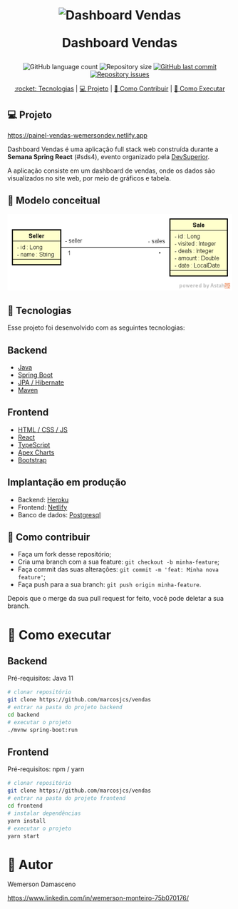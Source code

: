 <h1 align="center">
    <img alt="Dashboard Vendas" src="https://vendas-marcosjcs.vercel.app/static/media/ds-dark.90256347.svg" width="250px" />
    <p>Dashboard Vendas</p>
</h1>

<p align="center">
  <img alt="GitHub language count" src="https://img.shields.io/github/languages/count/WemersonDamasceno/projeto-sds3">

  <img alt="Repository size" src="https://img.shields.io/github/repo-size/WemersonDamasceno/projeto-sds3">

  <a href="https://github.com/WemersonDamasceno/projeto-sds3/commits/master">
    <img alt="GitHub last commit" src="https://img.shields.io/github/last-commit/WemersonDamasceno/projeto-sds3">
  </a>

  <a href="https://github.com/WemersonDamasceno/projeto-sds3/issues">
    <img alt="Repository issues" src="https://img.shields.io/github/issues/WemersonDamasceno/projeto-sds3">
  </a>
</p>

<p align="center">
  <a href="#rocket-tecnologias"> :rocket: Tecnologias</a> |
  <a href="#-projeto">💻 Projeto</a> |
  <a href="#-como-contribuir">🤔 Como Contribuir</a> |
  <a href="#-como-executar">🔖 Como Executar</a>
</p>

## 💻 Projeto

https://painel-vendas-wemersondev.netlify.app

Dashboard Vendas é uma aplicação full stack web construída durante a **Semana Spring React** (#sds4), evento organizado pela [DevSuperior](https://devsuperior.com "Site da DevSuperior").

A aplicação consiste em um dashboard de vendas, onde os dados são visualizados no site web, por meio de gráficos e tabela.

## 📄 Modelo conceitual
![Modelo Conceitual](https://github.com/devsuperior/bds-assets/raw/main/sds/sds3-mc.png)

## :rocket: Tecnologias

Esse projeto foi desenvolvido com as seguintes tecnologias:

## Backend
- [Java](https://www.java.com)
- [Spring Boot](https://spring.io/projects/spring-boot)
- [JPA / Hibernate](https://spring.io/projects/spring-data-jpa)
- [Maven](https://maven.apache.org)
## Frontend
- [HTML / CSS / JS](#)
- [React](https://reactjs.org)
- [TypeScript](https://www.typescriptlang.org)
- [Apex Charts](https://apexcharts.com)
- [Bootstrap](https://getbootstrap.com)
## Implantação em produção
- Backend: [Heroku](https://www.heroku.com)
- Frontend: [Netlify](https://www.netlify.com)
- Banco de dados: [Postgresql](https://www.postgresql.org)

## 🤔 Como contribuir

- Faça um fork desse repositório;
- Cria uma branch com a sua feature: `git checkout -b minha-feature`;
- Faça commit das suas alterações: `git commit -m 'feat: Minha nova feature'`;
- Faça push para a sua branch: `git push origin minha-feature`.

Depois que o merge da sua pull request for feito, você pode deletar a sua branch.

# 🔖 Como executar

## Backend
Pré-requisitos: Java 11

```bash
# clonar repositório
git clone https://github.com/marcosjcs/vendas
# entrar na pasta do projeto backend
cd backend
# executar o projeto
./mvnw spring-boot:run
```

## Frontend
Pré-requisitos: npm / yarn

```bash
# clonar repositório
git clone https://github.com/marcosjcs/vendas
# entrar na pasta do projeto frontend
cd frontend
# instalar dependências
yarn install
# executar o projeto
yarn start
```

# 🤵 Autor

Wemerson Damasceno

https://www.linkedin.com/in/wemerson-monteiro-75b070176/
